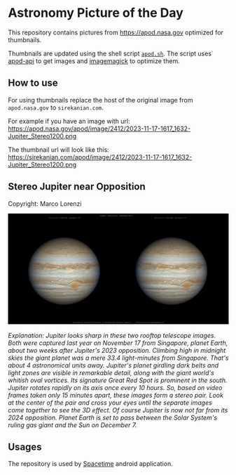 # Astronomy Picture of the Day

This repository contains pictures from https://apod.nasa.gov optimized for thumbnails.

Thumbnails are updated using the shell script [`apod.sh`](apod.sh). The script
uses [apod-api](https://github.com/nasa/apod-api) to get images and [imagemagick](https://imagemagick.org) to
optimize them.

## How to use

For using thumbnails replace the host of the original image from `apod.nasa.gov` to `sirekanian.com`.

For example if you have an image with url:<br>
https://apod.nasa.gov/apod/image/2412/2023-11-17-1617_1632-Jupiter_Stereo1200.png

The thumbnail url will look like this:<br>
https://sirekanian.com/apod/image/2412/2023-11-17-1617_1632-Jupiter_Stereo1200.png

## Stereo Jupiter near Opposition

Copyright: Marco Lorenzi

[![the picture of the day][1]][2]

_Explanation: Jupiter looks sharp in these two rooftop telescope images. Both were captured last year on November 17 from Singapore, planet Earth, about two weeks after Jupiter's 2023 opposition. Climbing high in midnight skies the giant planet was a mere 33.4 light-minutes from Singapore. That's about 4 astronomical units away. Jupiter's planet girdling dark belts and light zones are visible in remarkable detail, along with the giant world's whitish oval vortices. Its signature Great Red Spot is prominent in the south. Jupiter rotates rapidly on its axis once every 10 hours. So, based on video frames taken only 15 minutes apart, these images form a stereo pair. Look at the center of the pair and cross your eyes until the separate images come together to see the 3D effect. Of course Jupiter is now not far from its 2024 opposition. Planet Earth is set to pass between the Solar System's ruling gas giant and the Sun on December 7._

## Usages

The repository is used by [Spacetime][3] android application.

[1]: image/2412/2023-11-17-1617_1632-Jupiter_Stereo1200.png

[2]: https://apod.nasa.gov/apod/image/2412/2023-11-17-1617_1632-Jupiter_Stereo1200.png

[3]: https://github.com/sirekanian/spacetime
